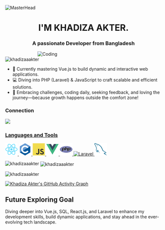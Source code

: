![MasterHead](https://b2662075.smushcdn.com/2662075/wp-content/uploads/@2x-Blog-Multimodal-Learning-Animation.gif?lossy=0&strip=1&webp=1)
<h1 align="center"> I'M KHADIZA AKTER. </h1>
<h3 align="center">A passionate Developer from Bangladesh</h3>
<img align ="right" alt="Coding"  width="400" src="https://mir-s3-cdn-cf.behance.net/project_modules/disp/601014116770475.6068beff4640a.gif">

<p align="left"> <img src="https://komarev.com/ghpvc/?username=khadizaaakter&label=Profile%20views&color=0e75b6&style=flat" alt="khadizaaakter" /> </p>

- 🚀 Currently mastering Vue.js to build dynamic and interactive web applications.
- 💻 Diving into PHP (Laravel) & JavaScript to craft scalable and efficient solutions.
- 🎯 Embracing challenges, coding daily, seeking feedback, and loving the journey—because growth happens outside the comfort zone!

<h3 align="left"> Connection</h3>
 <div align="left">
   <a href= "https://www.linkedin.com/in/khadiza-akter-83b389240/" > <img src="https://img.shields.io/badge/LinkedIn-0077B5?style=for-the-badge&logo=linkedin&logoColor=white">
  

<h3 align="left"> Languages and Tools</h3>
<p align="left">
  <!-- React -->
  <a href="https://react.dev/" target="_blank" rel="noreferrer">
    <img src="https://raw.githubusercontent.com/devicons/devicon/master/icons/react/react-original.svg" alt="React" width="40" height="40"/>
  </a>
  
  <!-- C Language -->
  <a href="https://www.cprogramming.com/" target="_blank" rel="noreferrer">
    <img src="https://raw.githubusercontent.com/devicons/devicon/master/icons/c/c-original.svg" alt="C" width="40" height="40"/>
  </a>
  
  <!-- JavaScript -->
  <a href="https://developer.mozilla.org/en-US/docs/Web/JavaScript" target="_blank" rel="noreferrer">
    <img src="https://raw.githubusercontent.com/devicons/devicon/master/icons/javascript/javascript-original.svg" alt="JavaScript" width="40" height="40"/>
  </a>

  <!-- Vue.js -->
  <a href="https://vuejs.org/" target="_blank" rel="noreferrer">
    <img src="https://raw.githubusercontent.com/devicons/devicon/master/icons/vuejs/vuejs-original.svg" alt="Vue.js" width="40" height="40"/>
  </a> 

  <!-- PHP -->
  <a href="https://www.php.net/" target="_blank" rel="noreferrer">
    <img src="https://raw.githubusercontent.com/devicons/devicon/master/icons/php/php-original.svg" alt="PHP" width="40" height="40"/>
  </a> 

  <!-- Laravel -->
  <a href="https://laravel.com/" target="_blank" rel="noreferrer">
   <img src="https://cdn.jsdelivr.net/gh/devicons/devicon/icons/laravel/laravel-original.svg" alt="Laravel" width="40" height="40"/>
  </a> 

  <!-- MySQL -->
  <a href="https://www.mysql.com/" target="_blank" rel="noreferrer">
    <img src="https://raw.githubusercontent.com/devicons/devicon/master/icons/mysql/mysql-original.svg" alt="MySQL" width="40" height="40"/>
  </a> 
</p>
<p><img align="left" src="https://github-readme-stats.vercel.app/api/top-langs?username=khadizaaakter&show_icons=true&locale=en&layout=compact" alt="khadizaaakter" /></p>

<p>&nbsp;<img align="center" src="https://github-readme-stats.vercel.app/api?username=khadizaaakter&show_icons=true&locale=en" alt="khadizaaakter" /></p>

<p><img align="center" src="https://github-readme-streak-stats.herokuapp.com/?user=khadizaaakter&" alt="khadizaaakter" /></p>

[![Khadiza Akter's GitHub Activity Graph](https://github-readme-activity-graph.vercel.app/graph?username=khadizaaakter&theme=react&bg_color=1a1a2e&color=f5a623&line=ff6347&point=fcf6bd&area=true&hide_border=true)](https://github.com/khadizaaakter/github-readme-activity-graph)

## Future Exploring Goal
Diving deeper into Vue.js, SQL, React.js, and Laravel to enhance my development skills, build dynamic applications, and stay ahead in the ever-evolving tech landscape.
